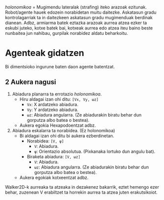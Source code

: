 *holonomikoa* = Mugimendu lateralak (strafing) iteko arazoak ezitunak. Robot/agente hauek edozein norabidetan muitu daitezke. Askatasun gradu kontrolagarriak ta in daitezkeen askatasun gradu mugimenduak berdinak dianean.
Adbz, armiarma batek eztazka arazoak aurrea atzea ezker ta eskubi juteko, kotxe batek bai, kotxeak aurrea edo atzea iteu baino beste nunbaitea jun nahibau, gurpilak norabidez aldatu beharkoitu.

# Agenteak gidatzen

Bi dimentsioko ingurune baten daon agente batentzat.

## 2 Aukera nagusi

1. Abiadura planarra ta errotazio *holonomikoa*.
    - Hiru aldagai izan ohi ditu: `[Vx, Vy, ωz]`
        - `Vx`: X ardatzeko abiadura.
        - `Vy`: Y ardatzeko abiadura.
        - `ωz`: Abiadura angularra. (Ze abiadurakin biratu behar dun gorputza albo batea o bestea).
    - Aukera egokia Hexapodoentzat adbz.
2. Abiadura eskalarra ta norabidea. (Ez holonomikoa)
    - Bi aldagai izan ohi ditu bi aukera ezberdinetan.
        - Norabidea: `[V, ψ]`
            - `V`: Abiadura.
            - `ψ`: Orientazio absolutua. (Pixkanaka lortuko dun angulu bat).
        - Biraketa abiadura: `[V, ωz]`
            - `V`: Abiadura.
            - `ωz`: Abiadura angularra. (Ze abiadurakin biratu behar dun gorputza albo batea o bestea).
    - Aukera egokiak kotxeentzat adbz.


Walker2D-k aurreaka ta atzeaka in dezakenez bakarrik, eztet hemengo ezer behar, zuzenean V erabiltzet ta horrekin aurrea ta atzea juten erakutsikoiot.
